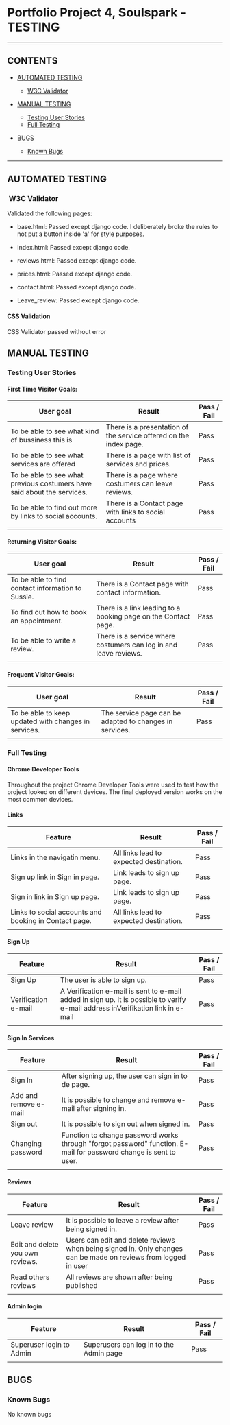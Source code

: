 # Portfolio Project 4, Soulspark - TESTING


---

## CONTENTS

* [AUTOMATED TESTING](#automated-testing)
  * [W3C Validator](#w3c-validator)

* [MANUAL TESTING](#manual-testing)
  * [Testing User Stories](#testing-user-stories)
  * [Full Testing](#full-testing)

* [BUGS](#bugs)
  * [Known Bugs](#known-bugs)

---

## AUTOMATED TESTING


###  W3C Validator

Validated the following pages:

* base.html: Passed except django code. I deliberately broke the rules to not put a button inside 'a' for style purposes.

* index.html: Passed except django code.
* reviews.html: Passed except django code.
* prices.html: Passed except django code.
* contact.html: Passed except django code.
* Leave_review: Passed except django code.


#### **CSS Validation**

CSS Validator passed without error

## MANUAL TESTING

### Testing User Stories

 #### First Time Visitor Goals:

|User goal |Result   |Pass / Fail |
| --- | --- | --- |
| To be able to see what kind of bussiness this is | There is a presentation of the service offered on the index page.  | Pass |
|To be able to see what services are offered | There is a page with list of services and prices. | Pass |
|To be able to see what previous costumers have said about the services. | There is a page where costumers can leave reviews. | Pass |
|To be able to find out more by links to social accounts. | There is a Contact page with links to social accounts| Pass |
|  | |  |


 #### Returning Visitor Goals:

|User goal |Result   |Pass / Fail |
| --- | --- | --- |
|To be able to find contact information to Sussie. | There is a Contact page with contact information.  | Pass |
|To find out how to book an appointment. | There is a link leading to a booking page on the Contact page. | Pass |
|To be able to write a review. | There is a service where costumers can log in and leave reviews.| Pass |
|  | |  |


 #### Frequent Visitor Goals:

|User goal |Result   |Pass / Fail |
| --- | --- | --- |
|To be able to keep updated with changes in services. | The service page can be adapted to changes in services.| Pass |
|  | |  |


### Full Testing

 #### Chrome Developer Tools
  Throughout the project Chrome Developer Tools were used to test how the project looked on different devices. The final deployed version works on the most common devices.


 #### Links

|Feature|Result |Pass / Fail |
| --- | --- | --- |
|Links in the navigatin menu. |All links lead to expected destination. | Pass |
|Sign up link in Sign in page.|Link leads to sign up page. | Pass |
|Sign in link in Sign up page.|Link leads to sign up page. | Pass |
|Links to social accounts and booking in Contact page. |All links lead to expected destination.| Pass |
|  | |  |

  #### Sign Up

|Feature|Result |Pass / Fail |
| --- | --- | --- |
|Sign Up|The user is able to sign up. | Pass |
|Verification e-mail|A Verification e-mail is sent to e-mail added in sign up. It is possible to verify e-mail address inVerifikation link in e-mail  | Pass |
|  | |  |
  
  #### Sign In Services

|Feature|Result |Pass / Fail |
| --- | --- | --- |
|Sign In|After signing up, the user can sign in to de page. | Pass |
|Add and remove e-mail|It is possible to change and remove e-mail after signing in. | Pass |
|Sign out|It is possible to sign out when signed in.| Pass |
|Changing password|Function to change password works through "forgot password" function. E-mail for password change is sent to user. | Pass 
|  | |  |

  #### Reviews

|Feature|Result |Pass / Fail |
| --- | --- | --- |
|Leave review|It is possible to leave a review after being signed in. | Pass |
|Edit and delete you own reviews. |Users can edit and delete reviews when being signed in. Only changes can be made on reviews from logged in user | Pass |
|Read others reviews|All reviews are shown after being published| Pass |
|  | |  |

  #### Admin login

|Feature|Result |Pass / Fail |
| --- | --- | --- |
|Superuser login to Admin|Superusers can log in to the Admin page | Pass |
|  | |  |


## BUGS

### Known Bugs

No known bugs